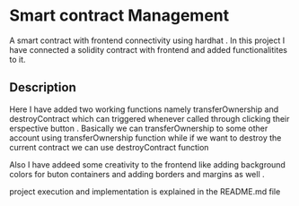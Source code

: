 # Smart contract Management

A smart contract with frontend connectivity using hardhat . In this project I have connected a solidity contract with frontend and added functionalitites to it.

## Description

Here I have added two working functions namely transferOwnership and destroyContract which can triggered whenever called through clicking their erspective button .
Basically we can transferOwnership to some other account using transferOwnership function while if we want to destroy the current contract we can use destroyContract function

Also I have addeed some creativity to the frontend like adding background colors for buton containers and adding borders and margins as well . 

project execution and implementation is explained in the README.md file 
